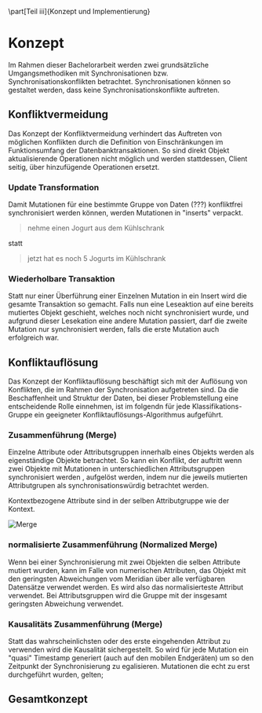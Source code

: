 
\part[Teil iii]{Konzept und Implementierung}

# Konzept

<!-- redo -->
Im Rahmen dieser Bachelorarbeit werden zwei grundsätzliche Umgangsmethodiken mit Synchronisationen bzw. Synchronisationskonflikten betrachtet.
Synchronisationen können so gestaltet werden, dass keine Synchronisationskonflikte auftreten.
<!-- 
Verhinderung: beschneidung Funktionsumfang

Auflösung: möglicher Datenverlust
-->


## Konfliktvermeidung
Das Konzept der Konfliktvermeidung verhindert das Auftreten von möglichen Konflikten durch die Definition von Einschränkungen im Funktionsumfang der Datenbanktransaktionen. So sind direkt Objekt aktualisierende Operationen nicht möglich und werden stattdessen, Client seitig, über hinzufügende Operationen ersetzt.

### Update Transformation
<!-- Überfürung von Update in Insert -->
Damit Mutationen für eine bestimmte Gruppe von Daten (???) konfliktfrei synchronisiert werden können, werden Mutationen in "inserts" verpackt.

>nehme einen Jogurt aus dem Kühlschrank

statt

>jetzt hat es noch 5 Jogurts im Kühlschrank


### Wiederholbare Transaktion
<!--  -->
Statt nur einer Überführung einer Einzelnen Mutation in ein Insert wird die gesamte Transaktion so gemacht.
Falls nun eine Leseaktion auf eine bereits mutiertes Objekt geschieht, welches noch nicht synchronisiert wurde, und aufgrund dieser Lesekation eine andere Mutation passiert, darf die zweite Mutation nur synchronisiert werden, falls die erste Mutation auch erfolgreich war.


## Konfliktauflösung
Das Konzept der Konfliktauflösung beschäftigt sich mit der Auflösung von Konflikten, die im Rahmen der Synchronisation aufgetreten sind. 
Da die Beschaffenheit und Struktur der Daten, bei dieser Problemstellung eine entscheidende Rolle einnehmen, ist im folgendn für jede Klassifikations-Gruppe ein geeigneter Konfliktauflösungs-Algorithmus aufgeführt.


### Zusammenführung (Merge)
<!-- Manueller Merge -->
Einzelne Attribute oder Attributsgruppen innerhalb eines Objekts werden als eigenständige Objekte betrachtet. So kann ein Konflikt, der auftritt wenn zwei Objekte mit Mutationen in unterschiedlichen Attributsgruppen synchronisiert werden , aufgelöst werden, indem nur die jeweils mutierten Attributgrupen als synchronisationswürdig betrachtet werden.

Kontextbezogene Attribute sind in der selben Attributgruppe wie der Kontext.

<!-- ~~~~~ {.dot .scale=100% .title=Zusammenführung .label=fig:merge}
digraph g {
    node [shape = record,height=.1];
    node0 [label = "<f0> A1|<f1> A2|<f2> A3"];
    node1 [label = "<f0> A1|<f1> A2|<f2> A3"];
    node2 [label = "<f0> A1|<f1> A2|<f2> A3"];
    "node0":f0 -> "node2":f0;
    "node0":f1 -> "node2":f1;
    "node1":f2 -> "node2":f2;
}
~~~~~ -->

![Merge](./img/merge.jpg)

### normalisierte Zusammenführung (Normalized Merge)
<!-- Maschineller Merge (wahrscheinlichste Lösung) -->
Wenn bei einer Synchronisierung mit zwei Objekten die selben Attribute mutiert wurden, kann im Falle von numerischen Attributen, das Objekt mit den geringsten Abweichungen vom Meridian über alle verfügbaren Datensätze verwendet werden. Es wird also das normalisierteste Attribut verwendet.
Bei Attributsgruppen wird die Gruppe mit der insgesamt geringsten Abweichung verwendet.


### Kausalitäts Zusammenführung (Merge)
<!-- Vector-Timestamp & neueste Version gewinnt-->
Statt das wahrscheinlichsten oder des erste eingehenden Attribut zu verwenden wird die Kausalität sichergestellt. So wird für jede Mutation ein "quasi" Timestamp generiert (auch auf den mobilen Endgeräten) um so den Zeitpunkt der Synchronisierung zu egalisieren. Mutationen die echt zu erst durchgeführt wurden, gelten;




## Gesamtkonzept


